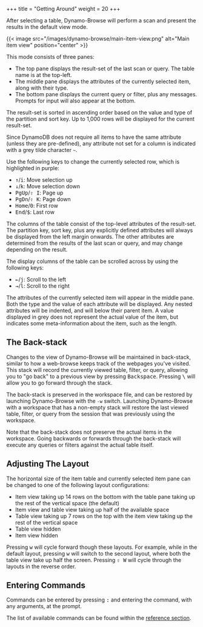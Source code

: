 +++
title = "Getting Around"
weight = 20
+++

After selecting a table, Dynamo-Browse will perform a scan and present the results in the default view mode.

{{< image src="/images/dynamo-browse/main-item-view.png" alt="Main item view" position="center" >}}

This mode consists of three panes:

- The top pane displays the result-set of the last scan or query.  The table name is at the top-left.
- The middle pane displays the attributes of the currently selected item, along with their type.
- The bottom pane displays the current query or filter, plus any messages.  Prompts for input will
  also appear at the bottom.

The result-set is sorted in ascending order based on the value and type of the partition and sort key.
Up to 1,000 rows will be displayed for the current result-set.

Since DynamoDB does not require all items to have the same attribute (unless they are pre-defined), any
attribute not set for a column is indicated with a grey tilde character `~`.

Use the following keys to change the currently selected row, which is highlighted in purple:

- <kbd>&uarr;</kbd>/<kbd>i</kbd>: Move selection up
- <kbd>&darr;</kbd>/<kbd>k</kbd>: Move selection down
- <kbd>PgUp</kbd>/<kbd>&#8679; I</kbd>: Page up
- <kbd>PgDn</kbd>/<kbd>&#8679; K</kbd>: Page down
- <kbd>Home</kbd>/<kbd>0</kbd>: First row
- <kbd>End</kbd>/<kbd>$</kbd>: Last row

The columns of the table 
consist of the top-level attributes of the result-set.  The partition key, sort key, plus any explicitly defined
attributes will always be displayed from the left margin onwards.  The other attributes are determined
from the results of the last scan or query, and may change depending on the result.

The display columns of the table can be scrolled across by using the following keys:

- <kbd>&larr;</kbd>/<kbd>j</kbd>: Scroll to the left
- <kbd>&rarr;</kbd>/<kbd>l</kbd>: Scroll to the right

The attributes of the currently selected item will appear in the middle pane.  Both the type and the value of each
attribute will be displayed.  Any nested attributes will be indented, and will below their parent item.  A value
displayed in grey does not represent the actual value of the item, but indicates some meta-information about the item,
such as the length.

## The Back-stack

Changes to the view of Dynamo-Browse will be maintained in back-stack, similar to how a
web-browse keeps track of the webpages you've visited.  This stack will record the
currently viewed table, filter, or query, allowing you to "go back" to a previous view
by pressing <kbd>Backspace</kbd>.  Pressing <kbd>\\</kbd> will allow you to go forward through the stack.

The back-stack is preserved in the workspace file, and can be restored by launching Dynamo-Browse with the `-w`
switch.  Launching Dynamo-Browse with a workspace that has a non-empty stack will restore the last viewed
table, filter, or query from the session that was previously using the workspace.

<div class="framed">
  Note that the back-stack does not preserve the actual items in the workspace.  Going backwards or forwards
  through the back-stack will execute any queries or filters against the actual table itself.
</div>

## Adjusting The Layout

The horizontal size of the item table and currently selected item pane can be changed to one of the
following layout configurations:

- Item view taking up 14 rows on the bottom with the table pane taking up the rest of the vertical space (the default)
- Item view and table view taking up half of the available space
- Table view taking up 7 rows on the top with the item view taking up the rest of the vertical space
- Table view hidden
- Item view hidden

Pressing <kbd>w</kbd> will cycle forward though these layouts.  For example, while in the
default layout, pressing <kbd>w</kbd> will switch to the second layout, where both the table view take up half the
screen.  Pressing <kbd>&#8679; W</kbd> will cycle through the layouts in the reverse order.

## Entering Commands

Commands can be entered by pressing <kbd>:</kbd> and entering the command, with any arguments, at the prompt.

The list of available commands can be found within the [reference section](/docs/dynamo-browse/reference/#commands).